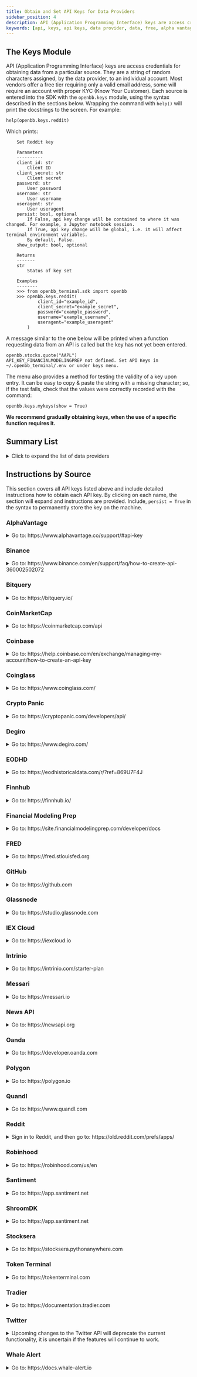 ```yaml
---
title: Obtain and Set API Keys for Data Providers
sidebar_position: 4
description: API (Application Programming Interface) keys are access credentials for accessing data from a particular source. They are a string of random characters assigned, by the data provider, to an individual account. Most vendors offer a free tier requiring only a valid email address. Each key is entered into the OpenBB SDk from the `openbb.keys` module, using the syntax described below. The docstrings for each source will also display the expected inputs.
keywords: [api, keys, api keys, data provider, data, free, alpha vantage, fred, iex, twitter, degiro, binance, coinglass, polygon, intrinio, sdk]
---
```

## The Keys Module

API (Application Programming Interface) keys are access credentials for obtaining data from a particular source. They are a string of random characters assigned, by the data provider, to an individual account. Most vendors offer a free tier requiring only a valid email address, some will require an account with proper KYC (Know Your Customer). Each source is entered into the SDK with the `openbb.keys` module, using the syntax described in the sections below. Wrapping the command with `help()` will print the docstrings to the screen. For example:

```console
help(openbb.keys.reddit)
```

Which prints:

```console
    Set Reddit key
    
    Parameters
    ----------
    client_id: str
        Client ID
    client_secret: str
        Client secret
    password: str
        User password
    username: str
        User username
    useragent: str
        User useragent
    persist: bool, optional
        If False, api key change will be contained to where it was changed. For example, a Jupyter notebook session.
        If True, api key change will be global, i.e. it will affect terminal environment variables.
        By default, False.
    show_output: bool, optional

    Returns
    -------
    str
        Status of key set
    
    Examples
    --------
    >>> from openbb_terminal.sdk import openbb
    >>> openbb.keys.reddit(
            client_id="example_id",
            client_secret="example_secret",
            password="example_password",
            username="example_username",
            useragent="example_useragent"
        )
```

A message similar to the one below will be printed when a function requesting data from an API is called but the key has not yet been entered.

```console
openbb.stocks.quote("AAPL")
API_KEY_FINANCIALMODELINGPREP not defined. Set API Keys in ~/.openbb_terminal/.env or under keys menu.
```

The menu also provides a method for testing the validity of a key upon entry. It can be easy to copy & paste the string with a missing character; so, if the test fails, check that the values were correctly recorded with the command:

```console
openbb.keys.mykeys(show = True)
```

**We recommend gradually obtaining keys, when the use of a specific function requires it.**

## Summary List

<details>
<summary>Click to expand the list of data providers</summary>

| Command       | Name                                     | URL                                                                                |
| :------------ | :--------------------------------------- | :--------------------------------------------------------------------------------- |
| av            | AlphaVantage                             | https://www.alphavantage.co/support/#api-key                                       |
| binance       | Binance                                  | https://binance.com                                                                |
| bitquery      | Bitquery                                 | https://bitquery.io/                                                               |
| cmc           | CoinMarketCap                            | https://coinmarketcap.com/api/                                                     |
| coinbase      | Coinbase                                 | https://help.coinbase.com/en/exchange/managing-my-account/how-to-create-an-api-key |
| coinglass     | Coinglass                                | https://coinglass.github.io/API-Reference/#api-key                                 |
| cpanic        | Crypto Panic                             | https://cryptopanic.com/developers/api/                                            |
| degiro        | DeGiro                                   | https://www.degiro.com/                                                            |
| eodhd         | EODHD                                    | https://eodhistoricaldata.com/r/?ref=869U7F4J                                      |
| ethplorer     | Ethplorer                                | https://github.com/EverexIO/Ethplorer/wiki/Ethplorer-API                           |
| finnhub       | Finnhub                                  | https://finnhub.io/                                                                |
| fmp           | Financial Modelling Prep                 | https://site.financialmodelingprep.com/developer/docs/                             |
| fred          | Federal Reserve Economic Database (FRED) | https://fred.stlouisfed.org                                                        |
| github        | GitHub                                   | https://docs.github.com/en/rest/guides/getting-started-with-the-rest-api           |
| glassnode     | Glassnode                                | https://docs.glassnode.com/basic-api/api-key#how-to-get-an-api-key/                |
| iex           | IEX Cloud                                | https://iexcloud.io/                                                               |
| intrinio      | Intrinio                                 | https://intrinio.com/                                                              |
| messari       | Messari                                  | https://messari.io/api/docs                                                        |
| news          | News API                                 | https://newsapi.org/                                                               |
| oanda         | Oanda                                    | https://developer.oanda.com                                                        |
| polygon       | Polygon                                  | https://polygon.io                                                                 |
| quandl        | Quandl                                   | https://www.quandl.com                                                             |
| reddit        | Reddit                                   | https://www.reddit.com/wiki/api                                                    |
| rh            | Robinhood                                | https://robinhood.com/us/en/                                                       |
| santiment     | Santiment                                | https://app.santiment.net/                                                         |
| shroom        | ShroomDK                                 | https://sdk.flipsidecrypto.xyz/shroomdk                                            |
| smartstake    | Smartstake                               | https://www.smartstake.io                                                          |
| stocksera     | Stocksera                                | https://stocksera.pythonanywhere.com/                                              |
| tokenterminal | Token Terminal                           | https://tokenterminal.com/                                                         |
| tradier       | Tradier                                  | https://documentation.tradier.com/                                                 |
| twitter       | Twitter                                  | https://developer.twitter.com                                                      |
| walert        | Whale Alert                              | https://docs.whale-alert.io/                                                       |

</details>

## Instructions by Source

This section covers all API keys listed above and include detailed instructions how to obtain each API key. By clicking on each name, the section will expand and instructions are provided. Include, `persist = True` in the syntax to permanently store the key on the machine.

### AlphaVantage

<details>
<summary>Go to: https://www.alphavantage.co/support/#api-key</summary>

![AlphaVantage](https://user-images.githubusercontent.com/46355364/207820936-46c2ba00-81ff-4cd3-98a4-4fa44412996f.png)

Fill out the form, pass Captcha, and click on, "GET FREE API KEY". The issued key can be entered into the OpenBB SDK with:

```console
openbb.keys.av(key = 'REPLACE_WITH_KEY', persist = True)
```

</details>

### Binance

<details>
<summary>Go to: https://www.binance.com/en/support/faq/how-to-create-api-360002502072</summary>

![Binance](https://user-images.githubusercontent.com/46355364/207839805-f71cf12a-62d2-41cb-ba19-0c35917abc40.png)

These instructions should provide clear guidance for obtaining an API Key. Enter the issued credentials into the OpenBB SDK with:

```console
openbb.keys.binance(
    key = 'REPLACE_WITH_KEY',
    secret = 'REPLACE_WITH_SECRET',
    persist = True
)
```

</details>

### Bitquery

<details>
<summary>Go to: https://bitquery.io/</summary>

![Bitquery](https://user-images.githubusercontent.com/46355364/207840322-5532a3f9-739f-4e28-9839-a58db932882e.png)

Click "Try GraphQL API", which opens the following screen:

![Try GraphQL API](https://user-images.githubusercontent.com/46355364/207840576-2c51a538-dd9b-484d-b11d-40e3e424df62.png)

After creating an account and verifying the email address, get the value for the key by clicking on the "API Key" tab.

![Get Bitquery API Key](https://user-images.githubusercontent.com/46355364/207840833-35c1b12c-9b4b-43fe-a33e-f7b92c43a011.png)

Enter this API key into the OpenBB SDK with:

```console
openbb.keys.bitquery(key = 'REPLACE_WITH_KEY', persist = True)
```

</details>

### CoinMarketCap

<details>
<summary>Go to: https://coinmarketcap.com/api</summary>

![CoinMarketCap](https://user-images.githubusercontent.com/46355364/207831111-3f09ed75-740e-4121-a67e-6e1f36e8ab9a.png)

Click on, "Get Your Free API Key Now", which opens to the page:

![CoinMarketCap](https://user-images.githubusercontent.com/46355364/207831345-06a48efe-63b2-4804-bcf9-52fa4a73f7db.png)

Once the account has been created, copy the API key displayed within the dashboard.

![CoinMarketCap](https://user-images.githubusercontent.com/46355364/207831705-e9f95018-bba7-49a9-b057-3443bc839861.png)

Enter the API key into the OpenBB SDK with:

```console
openbb.keys.cmc(key = 'REPLACE_WITH_KEY', persist = True)
```

</details>

### Coinbase

<details>
<summary>Go to: https://help.coinbase.com/en/exchange/managing-my-account/how-to-create-an-api-key</summary>

![Coinbase](https://user-images.githubusercontent.com/46355364/207841901-647f0aef-0c74-454d-b99e-367d784259f0.png)

Follow the instructions to obtain the credentials for the specific account. Enter the three values into the OpenBB SDK with:

```console
openbb.keys.coinbase(
    key = 'REPLACE_WITH_KEY',
    secret = 'REPLACE_WITH_SECRET',
    passphrase = 'REPLACE_WITH_PASSPHRASE',
    persist = True
)
```

</details>

### Coinglass

<details>
<summary>Go to: https://www.coinglass.com/</summary>

![Coinglass](https://user-images.githubusercontent.com/46355364/207844601-8510687a-e54f-49b9-961f-5ef6718f58ab.png)

Click, "Log in", and then sign up for an account. This opens the page:

![Coinglass](https://user-images.githubusercontent.com/46355364/207844637-a9321889-c4d8-4d44-95fe-a6288a17ad19.png)

With the account created, find the assigned API key within the account profile page. Enter this value into the OpenBB SDK with:

```console
openbb.keys.coinglass(key = 'REPLACE_WITH_KEY', persist = True)
```

</details>

### Crypto Panic

<details>
<summary>Go to: https://cryptopanic.com/developers/api/</summary>

![Crypto Panic](https://user-images.githubusercontent.com/46355364/207848733-27e5a804-7ae7-4ca2-88b2-848b32929b6f.png)

Click on, [&#34;Sign up&#34;](https://cryptopanic.com/accounts/signup/?next=/developers/api/), and after creating, the API Key will be displayed on the documentation page, "Your free API auth token".

![Crypto Panic](https://user-images.githubusercontent.com/46355364/207848971-3e4771b7-1faa-45fe-955f-81bd736b16b7.png)

Enter that value in the OpenBB SDK with:

```console
openbb.keys.cpanic(key = 'REPLACE_WITH_KEY', persist = True)
```

</details>

### Degiro

<details>
<summary>Go to: https://www.degiro.com/</summary>

![Degiro](https://user-images.githubusercontent.com/46355364/207838353-001d350c-872c-4770-a586-fb21318122eb.png)

Click on, "Open an account", and then go through the registration process. After setting up the account, the login credentials can be entered in the OpenBB SDK with:

```console
openbb.keys.degiro(
    username = 'USERNAME',
    password = 'PASSWORD',
    persist = True
)
```

Instructions for setting up 2FA authorization are [here](https://github.com/Chavithra/degiro-connector#35-how-to-use-2fa-).

</details>

### EODHD

<details>
<summary>Go to: https://eodhistoricaldata.com/r/?ref=869U7F4J</summary>

![EODHD](https://user-images.githubusercontent.com/46355364/207849214-23763c95-7314-42ae-b97d-cb5810686498.png)

Clicking on, "Registration", opens the page:

![EODHD](https://user-images.githubusercontent.com/46355364/207849324-00d4a916-8260-45c0-9714-289e0a0574c0.png)

Once registered, the API Key will be next to "API TOKEN".

![EODHD](https://user-images.githubusercontent.com/46355364/207849462-37471270-929a-45c5-a164-a84249b19231.png)

Enter this string into the OpenBB SDK with:

```console
openbb.keys.eodhd(key = 'REPLACE_WITH_KEY', persist = True)
```

</details>

### Finnhub

<details>
<summary>Go to: https://finnhub.io/</summary>

![Finnhub](https://user-images.githubusercontent.com/46355364/207832028-283c3321-8c05-4ee8-b4d2-41cdc940f408.png)

Click on, "Get free api key", to open the page:

![Finnhub](https://user-images.githubusercontent.com/46355364/207832185-f4c8406a-3b75-4acc-b3e8-3c4b3272d4da.png)

Once the account has been created, find the API key in the account dashboard.

![Finnhub](https://user-images.githubusercontent.com/46355364/207832601-62007d95-410c-4d03-a5a3-b177d1894a4c.png)

Add this key to the OpenBB SDK with:

```console
openbb.keys.finnhub(key = 'REPLACE_WITH_KEY', persist = True)
```

</details>

### Financial Modeling Prep

<details>
<summary>Go to: https://site.financialmodelingprep.com/developer/docs</summary>

![FinancialModelingPrep](https://user-images.githubusercontent.com/46355364/207821920-64553d05-d461-4984-b0fe-be0368c71186.png)

Click on, "Get my API KEY here", and sign up for a free account.

![FinancialModelingPrep](https://user-images.githubusercontent.com/46355364/207822184-a723092e-ef42-4f87-8c55-db150f09741b.png)

With an account created, sign in and navigate to the Dashboard, which shows the assigned token. by pressing the "Dashboard" button which will show the API key.

![FinancialModelingPrep](https://user-images.githubusercontent.com/46355364/207823170-dd8191db-e125-44e5-b4f3-2df0e115c91d.png)

Enter the key into the OpenBB SDK with:

```console
openbb.keys.fmp(key = 'REPLACE_WITH_KEY', persist = True)
```

</details>

### FRED

<details>
<summary>Go to: https://fred.stlouisfed.org</summary>

![FRED](https://user-images.githubusercontent.com/46355364/207827137-d143ba4c-72cb-467d-a7f4-5cc27c597aec.png)

Click on, "My Account", create a new account or sign in with Google:

![FRED](https://user-images.githubusercontent.com/46355364/207827011-65cdd501-27e3-436f-bd9d-b0d8381d46a7.png)

After completing the sign-up, go to "My Account", and select "API Keys". Then, click on, "Request API Key".

![FRED](https://user-images.githubusercontent.com/46355364/207827577-c869f989-4ef4-4949-ab57-6f3931f2ae9d.png)

Fill in the box for information about the use-case for FRED, and by clicking, "Request API key", at the bottom of the page, the API key will be issued.

![FRED](https://user-images.githubusercontent.com/46355364/207828032-0a32d3b8-1378-4db2-9064-aa1eb2111632.png)

Enter the API key into the OpenBB SDK with:

```console
openbb.keys.fred(key = 'REPLACE_WITH_KEY', persist = True)
```

</details>

### GitHub

<details>
<summary>Go to: https://github.com</summary>

![GitHub](https://user-images.githubusercontent.com/46355364/207846953-7feae777-3c3b-4f21-9dcf-84817c732618.png)

Sign up for, or sign in to, GitHub. Once logged in, navigate to the [apps](https://github.com/settings/apps) page, under account settings.

![GitHub](https://user-images.githubusercontent.com/46355364/207847215-3c04003f-26ea-4e62-9c13-ea35176bb5e3.png)

Select, "New GitHub App":

![GitHub](https://user-images.githubusercontent.com/46355364/207847383-d24416c6-18be-43f2-ae7c-455e8372a6ed.png)

After creating the app, the key will be issued. Enter this token into the OpenBB SDK with:

```console
openbb.keys.github(key = 'REPLACE_WITH_KEY', persist = True)
```

</details>

### Glassnode

<details>
<summary>Go to: https://studio.glassnode.com</summary>

![Glassnode](https://user-images.githubusercontent.com/46355364/207843761-799078ff-fa64-4d39-a6eb-ba01d250be69.png)

Click on, "Sign up", and create an account:

![Glassnode](https://user-images.githubusercontent.com/46355364/207843795-dd2cdbdb-45eb-4c7d-b967-ae9857d4ea5d.png)

After creating an account, navigate to the [account settings](https://studio.glassnode.com/settings/api) and generate an API Key.

![Glassnode](https://user-images.githubusercontent.com/46355364/207843950-5f33f37d-0203-4302-a67f-198808f18e06.png)

Enter this key in the OpenBB SDK with:

```console
openbb.keys.glassnode(key = 'REPLACE_WITH_KEY', persist = True)
```

</details>

### IEX Cloud

<details>
<summary>Go to: https://iexcloud.io</summary>

![IEX Cloud](https://user-images.githubusercontent.com/46355364/207833088-e879e9f2-3180-4e50-ba9e-f40ee958f98a.png)

Click on, "Sign in", and then create a new account.

![IEX Cloud](https://user-images.githubusercontent.com/46355364/207833011-542d6ef0-0bdf-494a-83cb-c0a6741df2a3.png)

After signing up, select a plan. There is a choice for a free plan at the bottom.

![IEX Cloud](https://user-images.githubusercontent.com/46355364/207833303-4ebb2880-0b4c-4008-9b33-0e8ee6836027.png)

After completing the sign-up process, the API Keyis found under the, "Access & Security", tab.

![IEX Cloud](https://user-images.githubusercontent.com/46355364/207833540-c1e25500-22e9-43c3-a89e-b05dd446f2a5.png)

Add this API key to the OpenBB SDK with:

```console
openbb.keys.iex(key = 'REPLACE_WITH_KEY', persist = True)
```

</details>

### Intrinio

<details>
<summary>Go to: https://intrinio.com/starter-plan</summary>

![Intrinio](https://user-images.githubusercontent.com/85772166/219207307-d6605460-ae2c-46d3-8b4e-f82057cfce59.png)

An API key will be issued with a subscription. Find the token value within the account dashboard, and enter it into the OpenBB SDK with:

```console
openbb.keys.intrinio(key = 'REPLACE_WITH_KEY', persist = True)
```

</details>

### Messari

<details>
<summary>Go to: https://messari.io</summary>

![Messari](https://user-images.githubusercontent.com/46355364/207848122-ec6a41e4-76b7-4620-adc3-1f1c19f4bca6.png)

Click on, "Sign up", and create an account.

![Messari](https://user-images.githubusercontent.com/46355364/207848160-6a962e3c-3007-40a3-9431-cd5ddfe5bb8e.png)

After creating the account, navigate to the [account page](https://messari.io/account/api), and click on the tab for, API Access.

![Messari](https://user-images.githubusercontent.com/46355364/207848324-ade5bede-8e6b-4b87-bdec-eade3217c0d8.png)

Copy the API key and add it to the OpenBB SDK with:

```console
openbb.keys.messari(key = 'REPLACE_WITH_KEY', persist = True)
```

</details>

### News API

<details>
<summary>Go to: https://newsapi.org</summary>

![News API](https://user-images.githubusercontent.com/46355364/207828250-0c5bc38c-90b4-427d-a611-b43c98c8e7ab.png)

Click on, "Get API Key", and fill out the form.

![News API](https://user-images.githubusercontent.com/46355364/207828421-76922bc2-cde0-493f-9eed-7f90eb831779.png)

Register for an account and the next screen will provide the API Key.

![News API](https://user-images.githubusercontent.com/46355364/207828736-f0fce53b-f302-4456-adf9-8d50ac41fbe2.png)

Add this API key into the OpenBB SDK with:

```console
openbb.keys.news(key = 'REPLACE_WITH_KEY', persist = True)
```

</details>

### Oanda

<details>
<summary>Go to: https://developer.oanda.com</summary>

![Oanda](https://user-images.githubusercontent.com/46355364/207839324-d30aa2b6-be83-41ff-9b1b-146cac566789.png)

After creating an account, follow the steps below.

![Oanda](https://user-images.githubusercontent.com/46355364/207839246-eb40f093-b583-4edd-b178-99fe399bfb66.png)

Upon completion of the account setup, enter the credentials into the OpenBB SDK with:

```console
openbb.keys.oanda(
    account = 'REPLACE_WITH_ACCOUNT',
    access_token = 'REPLACE_WITH_TOKEN',
    account_type = 'REPLACE_WITH_LIVE_OR_PRACTICE',
    persist = True
)
```

</details>

### Polygon

<details>
<summary>Go to: https://polygon.io</summary>

![Polygon](https://user-images.githubusercontent.com/46355364/207825623-fcd7f0a3-131a-4294-808c-754c13e38e2a.png)

Click on, "Get your Free API Key".

![Polygon](https://user-images.githubusercontent.com/46355364/207825952-ca5540ec-6ed2-4cef-a0ed-bb50b813932c.png)

After signing up, the API Key is found at the bottom of the account dashboard page.

![Polygon](https://user-images.githubusercontent.com/46355364/207826258-b1f318fa-fd9c-41d9-bf5c-fe16722e6601.png)

Enter the key into the OpenBB SDK with:

```console
openbb.keys.polygon(key = 'REPLACE_WITH_KEY', persist = True)
```

</details>

### Quandl

<details>
<summary>Go to: https://www.quandl.com</summary>

![Quandl](https://user-images.githubusercontent.com/46355364/207823899-208a3952-f557-4b73-aee6-64ac00faedb7.png)

Click on, "Sign Up", and register a new account.

![Quandl](https://user-images.githubusercontent.com/46355364/207824214-4b6b2b74-e709-4ed4-adf2-14803e6f3568.png)

Follow the sign-up instructions, and upon completion the API key will be assigned.

![Quandl](https://user-images.githubusercontent.com/46355364/207824664-3c82befb-9c69-42df-8a82-510d85c19a97.png)

Enter the key into the OpenBB SDK with:

```console
openbb.keys.quandl(key = 'REPLACE_WITH_KEY', persist = True)
```

</details>

### Reddit

<details>
<summary>Sign in to Reddit, and then go to: https://old.reddit.com/prefs/apps/</summary>

![Reddit](https://preview.redd.it/540vrn3k0cn91.png?width=986&format=png&auto=webp&v=enabled&s=88228cd0cf4415b3487b8d35e1097f0caa804e15)

Scroll down and click on "create application", selecting "script".

![Reddit](https://preview.redd.it/7je4ehqa1cn91.png?width=916&format=png&auto=webp&v=enabled&s=dbdf65ccc0820cfe28eff8e81cba056f4fd8263e)

Once the application is created, you must register it [here](https://old.reddit.com/wiki/api)

![Reddit](https://user-images.githubusercontent.com/46355364/207834105-665180be-c2b6-43c8-b1c9-477729905010.png)

Click on, "Read the full API terms and sign up for usage", and fill out the form.

![Reddit](https://user-images.githubusercontent.com/46355364/207834850-32a0d4c8-9990-4919-94e3-abad1487a3bd.png)

After submitting the form, check for a confirmation email. The credentials will be displayed [here](https://old.reddit.com/prefs/apps/), add them to the OpenBB SDK with:

```console
openbb.keys.reddit(
    client_id = 'REPLACE_WITH_CLIENT_ID',
    client_secret = 'REPLACE_WITH_CLIENT_SECRET',
    username = 'REPLACE_WITH_REDDIT_USERNAME',
    password = 'REPLACE_WITH_REDDIT_PASSWORD',
    useragent = 'REPLACE_WITH_USER_AGENT',
    persist = True
)
```

</details>

### Robinhood

<details>
<summary>Go to: https://robinhood.com/us/en</summary>

![Robinhood](https://user-images.githubusercontent.com/46355364/207838058-a2311632-6459-4cfd-bc0a-639ee3931574.png)

After registering for an account, it can be added to the OpenBB SDK with:

```console
openbb.keys.rb(
    username = 'REPLACE_WITH_USERNAME',
    password = 'REPLACE_WITH_PASSWORD',
    persist = True
```

The first login will request 2FA authorization from the device connected to the account.

</details>

### Santiment

<details>
<summary>Go to: https://app.santiment.net</summary>

![Santiment](https://user-images.githubusercontent.com/46355364/207849709-a5f10b03-138c-4e09-89f6-8a18cfbaf008.png)

Click on, "Sign up", and register for an account.

![Santiment](https://user-images.githubusercontent.com/46355364/207849732-4bae61de-2f62-4919-b85d-f418f1bbd0c4.png)

Navigate to the [account dashboard](https://app.santiment.net/account#api-keys) and generate a key.

![Santiment](https://user-images.githubusercontent.com/46355364/207849839-31d1d0a7-6936-4ebd-a7f8-1292f6317b07.png)

Add it to the OpenBB SDK with:

```console
openbb.keys.santiment(key = 'REPLACE_WITH_KEY', persist = True)
```

</details>

### ShroomDK

<details>
<summary>Go to: https://app.santiment.net</summary>

![ShroomDK](https://user-images.githubusercontent.com/46355364/207850122-b8cd225e-0a65-4ea8-8069-0b40fff1600e.png)

Click "Mint Your ShroomDK API Key", and sign up for an account.

![ShroomDK](https://user-images.githubusercontent.com/46355364/207850176-f29cc73b-2b55-46e8-bce3-62c9342b6599.png)

Once created, connect a wallet to complete minting the NFT license. The API key will be displayed under the account.

![ShroomDK](https://user-images.githubusercontent.com/46355364/207850380-b59554af-1e65-4616-921d-e02c9ecf1aad.png)

Enter it into the OpenBB SDK with:

```console
openbb.keys.shroom(key = 'REPLACE_WITH_KEY', persist = True)
```

</details>

### Stocksera

<details>
<summary>Go to: https://stocksera.pythonanywhere.com</summary>

![Stocksera](https://user-images.githubusercontent.com/46355364/207853896-ee233569-26bb-4244-b115-43ac8885757a.png)

Click on, "Log in", and create an account.

![Stocksera](https://user-images.githubusercontent.com/46355364/207853985-46a7a17f-b6b2-442b-886d-f68b3ba2ad5a.png)

Once logged in, navigate to the "Developers" tab and copy the API key.

![Stocksera](https://user-images.githubusercontent.com/46355364/207854224-e5ddace0-15d1-491c-b616-263cca0bef02.png)

Add the key to the OpenBB SDK with:

```console
openbb.keys.stocksera(key = 'REPLACE_WITH_KEY', persist = True)
```

</details>

### Token Terminal

<details>
<summary>Go to: https://tokenterminal.com</summary>

![Token Terminal](https://user-images.githubusercontent.com/46355364/207850735-69368b4f-6a3e-46b8-ba69-3b79d9231f15.png)

Click on, "Log in" and sign up for an account.

![Token Terminal](https://user-images.githubusercontent.com/46355364/207850774-2071df78-3289-4c8e-9d64-156b9ec8ad81.png)

Verify the email address, and then navigate go to the "API" tab and copy the API key to the clipboard.

![Token Terminal](https://user-images.githubusercontent.com/46355364/207851035-71ea3eff-a11f-4835-8592-c07b3aa3f800.png)

Add the key to the OpenBB SDK with:

```console
openbb.keys.tokenterminal(key = 'REPLACE_WITH_KEY', persist = True)
```

</details>

### Tradier

<details>
<summary>Go to: https://documentation.tradier.com</summary>

![Tradier](https://user-images.githubusercontent.com/46355364/207829178-a8bba770-f2ea-4480-b28e-efd81cf30980.png)

Click on, "Open Account", to start the sign-up process. After the account has been setup, navigate to [Tradier Broker Dash](https://dash.tradier.com/login?redirect=settings.api) and create the application. Request a sandbox access token, and enter this key into the OpenBB SDK with:

```console
openbb.keys.tradier(key = 'REPLACE_WITH_KEY', persist = True)
```

</details>

### Twitter

<details>
<summary>Upcoming changes to the Twitter API will deprecate the current functionality, it is uncertain if the features will continue to work. </summary>

![Twitter API](https://pbs.twimg.com/media/FooIJF3agAIU8SN?format=png&name=medium)

</details>

### Whale Alert

<details>
<summary>Go to: https://docs.whale-alert.io</summary>

![Whale Alert](https://user-images.githubusercontent.com/46355364/207842892-3f71ee7a-6cd3-48a2-82e4-fa5ec5b13807.png)

Click on, "sign up here".

![Whale Alert](https://user-images.githubusercontent.com/46355364/207842992-427f1d2c-b34e-41c9-85fd-18511805fd16.png)

After creating the account, click on, "Create", to issue the API Key.

![Whale Alert](https://user-images.githubusercontent.com/46355364/207843214-20232465-9a52-4b66-b01a-0b8cecbdd612.png)

Enter the key into the OpenBB SDK with:

```console
openbb.keys.walert(key = 'REPLACE_WITH_KEY', persist = True)
```

</details>
